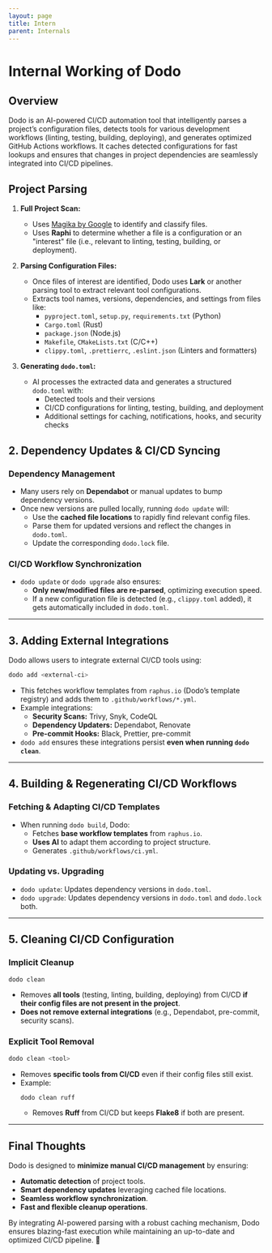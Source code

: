 ```yaml
---
layout: page
title: Intern
parent: Internals
---
```


# Internal Working of Dodo

## **Overview**
Dodo is an AI-powered CI/CD automation tool that intelligently parses a project’s configuration files, detects tools for various development workflows (linting, testing, building, deploying), and generates optimized GitHub Actions workflows. It caches detected configurations for fast lookups and ensures that changes in project dependencies are seamlessly integrated into CI/CD pipelines.

## Project Parsing
1. **Full Project Scan:**
   - Uses [Magika by Google](https://github.com/google/magika) to identify and classify files.
   - Uses **Raphi** to determine whether a file is a configuration or an "interest" file (i.e., relevant to linting, testing, building, or deployment).

2. **Parsing Configuration Files:**
   - Once files of interest are identified, Dodo uses **Lark** or another parsing tool to extract relevant tool configurations.
   - Extracts tool names, versions, dependencies, and settings from files like:
     - `pyproject.toml`, `setup.py`, `requirements.txt` (Python)
     - `Cargo.toml` (Rust)
     - `package.json` (Node.js)
     - `Makefile`, `CMakeLists.txt` (C/C++)
     - `clippy.toml`, `.prettierrc`, `.eslint.json` (Linters and formatters)

3. **Generating `dodo.toml`:**
   - AI processes the extracted data and generates a structured `dodo.toml` with:
     - Detected tools and their versions
     - CI/CD configurations for linting, testing, building, and deployment
     - Additional settings for caching, notifications, hooks, and security checks

## **2. Dependency Updates & CI/CD Syncing**
### **Dependency Management**
- Many users rely on **Dependabot** or manual updates to bump dependency versions.
- Once new versions are pulled locally, running `dodo update` will:
  - Use the **cached file locations** to rapidly find relevant config files.
  - Parse them for updated versions and reflect the changes in `dodo.toml`.
  - Update the corresponding `dodo.lock` file.

### **CI/CD Workflow Synchronization**
- `dodo update` or `dodo upgrade` also ensures:
  - **Only new/modified files are re-parsed**, optimizing execution speed.
  - If a new configuration file is detected (e.g., `clippy.toml` added), it gets automatically included in `dodo.toml`.

---

## **3. Adding External Integrations**
Dodo allows users to integrate external CI/CD tools using:

```sh
dodo add <external-ci>
```

- This fetches workflow templates from `raphus.io` (Dodo’s template registry) and adds them to `.github/workflows/*.yml`.
- Example integrations:
  - **Security Scans:** Trivy, Snyk, CodeQL
  - **Dependency Updaters:** Dependabot, Renovate
  - **Pre-commit Hooks:** Black, Prettier, pre-commit
- `dodo add` ensures these integrations persist **even when running `dodo clean`**.

---

## **4. Building & Regenerating CI/CD Workflows**
### **Fetching & Adapting CI/CD Templates**
- When running `dodo build`, Dodo:
  - Fetches **base workflow templates** from `raphus.io`.
  - **Uses AI** to adapt them according to project structure.
  - Generates `.github/workflows/ci.yml`.

### **Updating vs. Upgrading**
- `dodo update`: Updates dependency versions in `dodo.toml`.
- `dodo upgrade`: Updates dependency versions in `dodo.toml` and `dodo.lock` both.

---

## **5. Cleaning CI/CD Configuration**
### **Implicit Cleanup**
```sh
dodo clean
```
- Removes **all tools** (testing, linting, building, deploying) from CI/CD **if their config files are not present in the project**.
- **Does not remove external integrations** (e.g., Dependabot, pre-commit, security scans).

### **Explicit Tool Removal**
```sh
dodo clean <tool>
```
- Removes **specific tools from CI/CD** even if their config files still exist.
- Example:
  ```sh
  dodo clean ruff
  ```
  - Removes **Ruff** from CI/CD but keeps **Flake8** if both are present.

---

## **Final Thoughts**
Dodo is designed to **minimize manual CI/CD management** by ensuring:
- **Automatic detection** of project tools.
- **Smart dependency updates** leveraging cached file locations.
- **Seamless workflow synchronization**.
- **Fast and flexible cleanup operations**.

By integrating AI-powered parsing with a robust caching mechanism, Dodo ensures blazing-fast execution while maintaining an up-to-date and optimized CI/CD pipeline. 🚀
